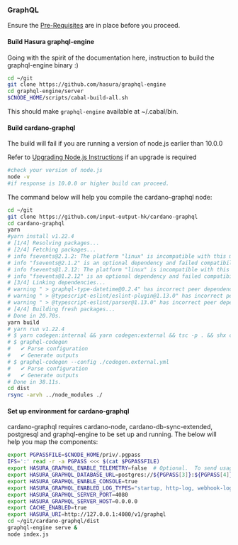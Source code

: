 ### GraphQL

Ensure the [Pre-Requisites](Common.md#dependencies-and-folder-structure-setup) are in place before you proceed.

#### Build Hasura graphql-engine

Going with the spirit of the documentation here, instruction to build the graphql-engine binary :)
``` bash
cd ~/git
git clone https://github.com/hasura/graphql-engine
cd graphql-engine/server
$CNODE_HOME/scripts/cabal-build-all.sh
```
This should make `graphql-engine` available at ~/.cabal/bin.

#### Build cardano-graphql

The build will fail if you are running a version of node.js earlier than 10.0.0

Refer to [Upgrading Node.js Instructions](nodejs.md) if an upgrade is required
```bash
#check your version of node.js
node -v
#if response is 10.0.0 or higher build can proceed. 
```

The command below will help you compile the cardano-graphql node:
``` bash
cd ~/git
git clone https://github.com/input-output-hk/cardano-graphql
cd cardano-graphql
yarn
#yarn install v1.22.4
# [1/4] Resolving packages...
# [2/4] Fetching packages...
# info fsevents@2.1.2: The platform "linux" is incompatible with this module.
# info "fsevents@2.1.2" is an optional dependency and failed compatibility check. Excluding it from installation.
# info fsevents@1.2.12: The platform "linux" is incompatible with this module.
# info "fsevents@1.2.12" is an optional dependency and failed compatibility check. Excluding it from installation.
# [3/4] Linking dependencies...
# warning " > graphql-type-datetime@0.2.4" has incorrect peer dependency "graphql@^0.13.2".
# warning " > @typescript-eslint/eslint-plugin@1.13.0" has incorrect peer dependency "eslint@^5.0.0".
# warning " > @typescript-eslint/parser@1.13.0" has incorrect peer dependency "eslint@^5.0.0".
# [4/4] Building fresh packages...
# Done in 20.70s.
yarn build
# yarn run v1.22.4
# $ yarn codegen:internal && yarn codegen:external && tsc -p . && shx cp src/schema.graphql dist/
# $ graphql-codegen
#   ✔ Parse configuration
#   ✔ Generate outputs
# $ graphql-codegen --config ./codegen.external.yml
#   ✔ Parse configuration
#   ✔ Generate outputs
# Done in 38.11s.
cd dist
rsync -arvh ../node_modules ./
```

#### Set up environment for cardano-graphql

cardano-graphql requires cardano-node, cardano-db-sync-extended, postgresql and graphql-engine to be set up and running.
The below will help you map the components:
``` bash
export PGPASSFILE=$CNODE_HOME/priv/.pgpass
IFS=':' read -r -a PGPASS <<< $(cat $PGPASSFILE)
export HASURA_GRAPHQL_ENABLE_TELEMETRY=false  # Optional.  To send usage data to Hasura, set to true.
export HASURA_GRAPHQL_DATABASE_URL=postgres://${PGPASS[3]}:${PGPASS[4]}@${PGPASS[0]}:${PGPASS[1]}/${PGPASS[2]}
export HASURA_GRAPHQL_ENABLE_CONSOLE=true
export HASURA_GRAPHQL_ENABLED_LOG_TYPES="startup, http-log, webhook-log, websocket-log, query-log"
export HASURA_GRAPHQL_SERVER_PORT=4080
export HASURA_GRAPHQL_SERVER_HOST=0.0.0.0
export CACHE_ENABLED=true
export HASURA_URI=http://127.0.0.1:4080/v1/graphql
cd ~/git/cardano-graphql/dist
graphql-engine serve &
node index.js
```